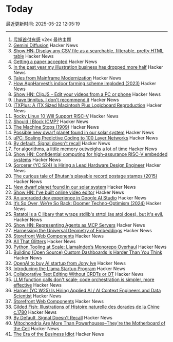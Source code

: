 # Today

最近更新时间: 2025-05-22 12:05:19

--- 
1. [亏掉首付有感](https://www.v2ex.com/t/1133437) v2ex 最热主题
2. [Gemini Diffusion](https://simonwillison.net/2025/May/21/gemini-diffusion/) Hacker News
3. [Show HN: Display any CSV file as a searchable, filterable, pretty HTML table](https://github.com/derekeder/csv-to-html-table) Hacker News
4. [Getting a paper accepted](https://maxwellforbes.com/posts/how-to-get-a-paper-accepted/) Hacker News
5. [In the past year my illustration business has dropped more half](https://reverentgeek.com/ai-really-is-taking-my-job/) Hacker News
6. [Tales from Mainframe Modernization](https://oppi.li/posts/tales_from_mainframe_modernization/) Hacker News
7. [How AppHarvest’s indoor farming scheme imploded (2023)](https://www.lpm.org/investigate/2023-11-16/a-celebrated-startup-promised-kentuckians-green-jobs-it-gave-them-a-grueling-hell-on-earth) Hacker News
8. [Show HN: ClipJS – Edit your videos from a PC or phone](https://clipjs.vercel.app/) Hacker News
9. [I have tinnitus. I don't recommend it](https://blog.greg.technology/2025/05/20/tinnitus.html) Hacker News
10. [ITXPlus: A ITX Sized Macintosh Plus Logicboard Reproduction](https://68kmla.org/bb/index.php?threads/itxplus-a-itx-sized-macintosh-plus-logicboard-reproduction.49715/) Hacker News
11. [Rocky Linux 10 Will Support RISC-V](https://rockylinux.org/news/rockylinux-support-for-riscv) Hacker News
12. [Should I Block ICMP?](http://shouldiblockicmp.com/) Hacker News
13. [The Machine Stops (1909)](https://standardebooks.org/ebooks/e-m-forster/short-fiction/text/the-machine-stops) Hacker News
14. [Possible new dwarf planet found in our solar system](https://www.minorplanetcenter.net/mpec/K25/K25K47.html) Hacker News
15. [µPC: Scaling Predictive Coding to 100 Layer Networks](https://arxiv.org/abs/2505.13124) Hacker News
16. [By default, Signal doesn't recall](https://signal.org/blog/signal-doesnt-recall/) Hacker News
17. [For algorithms, a little memory outweighs a lot of time](https://www.quantamagazine.org/for-algorithms-a-little-memory-outweighs-a-lot-of-time-20250521/) Hacker News
18. [Show HN: Confidential computing for high-assurance RISC-V embedded systems](https://github.com/IBM/ACE-RISCV) Hacker News
19. [Sorcerer (YC S24) Is Hiring a Lead Hardware Design Engineer](https://jobs.ashbyhq.com/sorcerer/6beb70de-9956-49b7-8e28-f48ea39efac6) Hacker News
20. [The curious tale of Bhutan's playable record postage stamps (2015)](https://thevinylfactory.com/features/the-curious-tale-of-bhutans-playable-record-postage-stamps/) Hacker News
21. [New dwarf planet found in our solar system](https://www.minorplanetcenter.net/mpec/K25/K25K47.html) Hacker News
22. [Show HN: I've built online video editor](https://clipjs.vercel.app/) Hacker News
23. [An upgraded dev experience in Google AI Studio](https://developers.googleblog.com/en/google-ai-studio-native-code-generation-agentic-tools-upgrade/) Hacker News
24. [It’s So Over, We’re So Back: Doomer Techno-Optimism (2024)](https://americanaffairsjournal.org/2025/05/its-so-over-were-so-back-doomer-techno-optimism/) Hacker News
25. [Ratatoi is a C libary that wraps stdlib's strtol (as atoi does), but it's evil.](https://github.com/rept0id/ratatoi) Hacker News
26. [Show HN: Representing Agents as MCP Servers](https://github.com/lastmile-ai/mcp-agent/tree/main/examples/mcp_agent_server) Hacker News
27. [Harnessing the Universal Geometry of Embeddings](https://arxiv.org/abs/2505.12540) Hacker News
28. [Storefront Web Components](https://shopify.dev/docs/api/storefront-web-components) Hacker News
29. [All That Glitters](https://magazine.atavist.com/all-that-glitters-jona-rechnitz-lawsuit-jadelle-jewelry-coba-ethereummax-mayweather/) Hacker News
30. [Python Tooling at Scale: LlamaIndex’s Monorepo Overhaul](https://www.llamaindex.ai/blog/python-tooling-at-scale-llamaindex-s-monorepo-overhaul) Hacker News
31. [Building (Open Source) Custom Dashboards Is Harder Than You Think](https://langfuse.com/blog/2025-05-21-customizable-dashboards) Hacker News
32. [OpenAI to buy AI startup from Jony Ive](https://www.bloomberg.com/news/articles/2025-05-21/openai-to-buy-apple-veteran-jony-ive-s-ai-device-startup-in-6-5-billion-deal) Hacker News
33. [Introducing the Llama Startup Program](https://ai.meta.com/blog/llama-startup-program/?_fb_noscript=1) Hacker News
34. [Collaborative Text Editing Without CRDTs or OT](https://mattweidner.com/2025/05/21/text-without-crdts.html) Hacker News
35. [LLM function calls don't scale; code orchestration is simpler, more effective](https://jngiam.bearblog.dev/mcp-large-data/) Hacker News
36. [Harper (YC W25) Is Hiring Applied AI / AI Context Engineers and Data Scientist](https://www.ycombinator.com/companies/harper/jobs) Hacker News
37. [Storefront Web Components](https://webcomponents.shopify.dev/) Hacker News
38. [Gilded Fish: Illustrations of Histoire naturelle des dorades de la Chine c.1780](https://publicdomainreview.org/collection/chinese-fishes/) Hacker News
39. [By Default, Signal Doesn't Recall](https://signal.org/blog/signal-doesnt-recall/) Hacker News
40. [Mitochondria Are More Than Powerhouses–They're the Motherboard of the Cell](https://www.scientificamerican.com/article/why-mitochondria-are-more-like-a-motherboard-than-the-powerhouse-of-the-cell/) Hacker News
41. [The Era of the Business Idiot](https://www.wheresyoured.at/the-era-of-the-business-idiot/) Hacker News
